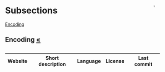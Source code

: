 # Subsections <img align="right" alt="WIP" src="https://user-images.githubusercontent.com/171307/210726270-adc28ba9-dada-42cf-b53e-b01d03e3dca7.png" width="4%" />
[Encoding](#encoding-)

## Encoding [«](#subsections)
|Website|Short description|Language|License|Last commit|
|:-:|:-:|:-:|:-:|:-:|
